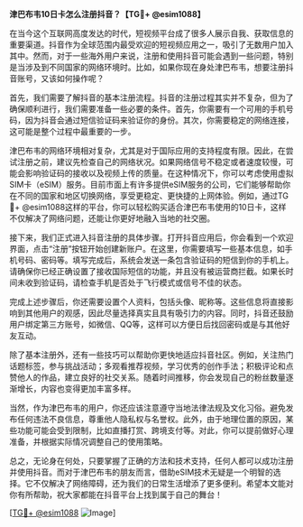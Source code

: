 **津巴布韦10日卡怎么注册抖音？【TG💪+ @esim1088】**

在当今这个互联网高度发达的时代，短视频平台成了很多人展示自我、获取信息的重要渠道。抖音作为全球范围内最受欢迎的短视频应用之一，吸引了无数用户加入其中。然而，对于一些海外用户来说，注册和使用抖音可能会遇到一些问题，特别是当涉及到不同国家的网络环境时。比如，如果你现在身处津巴布韦，想要注册抖音账号，又该如何操作呢？

首先，我们需要了解抖音的基本注册流程。抖音的注册过程其实并不复杂，但为了确保顺利进行，我们需要准备一些必要的条件。首先，你需要有一个可用的手机号码，因为抖音会通过短信验证码来验证你的身份。其次，你需要稳定的网络连接，这可能是整个过程中最重要的一步。

津巴布韦的网络环境相对复杂，尤其是对于国际应用的支持程度有限。因此，在尝试注册之前，建议先检查自己的网络状况。如果网络信号不稳定或者速度较慢，可能会影响验证码的接收以及视频上传的质量。在这种情况下，你可以考虑使用虚拟SIM卡（eSIM）服务。目前市面上有许多提供eSIM服务的公司，它们能够帮助你在不同的国家和地区切换网络，享受更稳定、更快捷的上网体验。例如，通过TG💪+ @esim1088这样的平台，你可以轻松购买适合津巴布韦使用的10日卡，这样不仅解决了网络问题，还能让你更好地融入当地的社交圈。

接下来，我们正式进入抖音注册的具体步骤。打开抖音应用后，你会看到一个欢迎界面，点击“注册”按钮开始创建新账户。在这里，你需要填写一些基本信息，如手机号码、密码等。填写完成后，系统会发送一条包含验证码的短信到你的手机上。请确保你已经正确设置了接收国际短信的功能，并且没有被运营商拦截。如果长时间未收到验证码，请检查手机是否处于飞行模式或信号不佳的状态。

完成上述步骤后，你还需要设置个人资料，包括头像、昵称等。这些信息将直接影响到其他用户的观感，因此尽量选择真实且具有吸引力的内容。同时，抖音还鼓励用户绑定第三方账号，如微信、QQ等，这样可以方便日后找回密码或是与其他好友互动。

除了基本注册外，还有一些技巧可以帮助你更快地适应抖音社区。例如，关注热门话题标签，参与挑战活动；多观看推荐视频，学习优秀的创作手法；积极评论和点赞他人的作品，建立良好的社交关系。随着时间推移，你会发现自己的粉丝数量逐渐增长，内容也变得更加丰富多样。

当然，作为津巴布韦的用户，你还应该注意遵守当地法律法规及文化习俗。避免发布任何违法不良信息，尊重他人隐私权与名誉权。此外，由于地理位置的原因，某些功能可能会受到限制，比如直播打赏、跨境支付等。对此，你可以提前做好心理准备，并根据实际情况调整自己的使用策略。

总之，无论身在何处，只要掌握了正确的方法和技术支持，任何人都可以成功注册并使用抖音。而对于津巴布韦的朋友而言，借助eSIM技术无疑是一个明智的选择。它不仅解决了网络障碍，还为我们的日常生活增添了更多便利。希望本文能对你有所帮助，祝大家都能在抖音平台上找到属于自己的舞台！

[[TG💪+ @esim1088](https://t.me/s/esim1088) ![Image](https://i.postimg.cc/4NQfJmqS/Snipaste-2025-05-13-00-14-12.png)]
